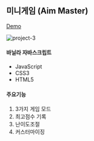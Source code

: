 ## 미니게임 (Aim Master)

[Demo](http://leesq.dothome.co.kr/musicplayer/index.html)

![project-3](https://user-images.githubusercontent.com/99323657/153775627-0c3456ee-b953-49cf-830f-190921672ed6.png)


#### 바닐라 자바스크립트
 * JavaScript
 * CSS3
 * HTML5

#### 주요기능
1. 3가지 게임 모드
2. 최고점수 기록 
3. 난이도조절 
4. 커스터마이징
